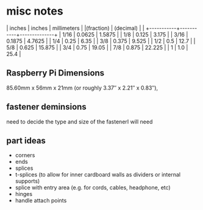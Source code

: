 
# misc notes

|  inches   | inches    |  millimeters |
|(fraction) | (decimal) |              | 
+-----------+-----------+--------------+
|    1/16   |    0.0625 | 1.5875       |
|    1/8    |    0.125  | 3.175        |
|    3/16   |    0.1875 | 4.7625       |
|    1/4    |    0.25   | 6.35         |
|    3/8    |    0.375  | 9.525        |
|    1/2    |    0.5    | 12.7         |
|    5/8    |    0.625  | 15.875       |
|    3/4    |    0.75   | 19.05        |
|    7/8    |    0.875  | 22.225       |
|    1      |    1.0    | 25.4         |

## Raspberry Pi Dimensions

85.60mm x 56mm x 21mm (or roughly 3.37″ x 2.21″ x 0.83″),

## fastener deminsions

need to decide the type and size of the fastenerI will need

## part ideas

+ corners
+ ends
+ splices
+ t-splices (to allow for inner cardboard walls as dividers or internal supports)
+ splice with entry area (e.g. for cords, cables, headphone, etc)
+ hinges
+ handle attach points

